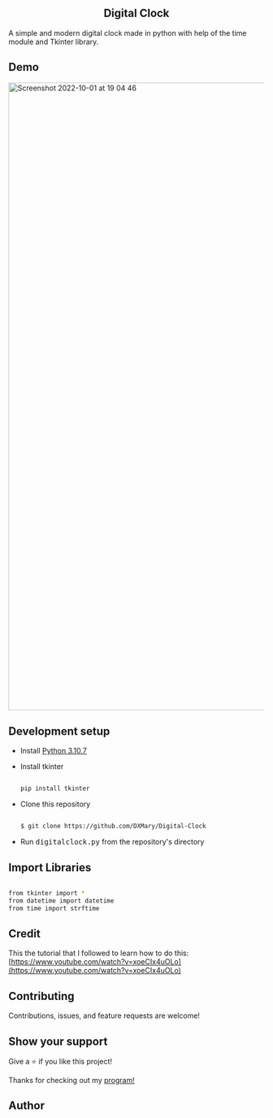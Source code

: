 <h2 align="center">Digital Clock</h2>

A simple and modern digital clock made in python with help of the time module and Tkinter library.

<h2>Demo</h2>

<img width="1234" alt="Screenshot 2022-10-01 at 19 04 46" src="https://user-images.githubusercontent.com/112593833/193422404-381e175e-71c2-4beb-892b-8be500fbe36e.png">

<h2>Development setup</h2>

- Install [Python 3.10.7](https://www.python.org/downloads/release/python-3107/) 
- Install tkinter 

  ```sh

  pip install tkinter

  ```

- Clone this repository

  ```sh

  $ git clone https://github.com/DXMary/Digital-Clock
  
  ```
  
- Run <kbd>digitalclock.py</kbd> from the repository's directory

<h2>Import Libraries</h2>


  ```sh

  from tkinter import *
  from datetime import datetime
  from time import strftime
  
  ```

<h2>Credit</h2>

This the tutorial that I followed to learn how to do this: [https://www.youtube.com/watch?v=xoeCIx4uOLo](https://www.youtube.com/watch?v=xoeCIx4uOLo)

<h2>Contributing</h2>

Contributions, issues, and feature requests are welcome!

<h2>Show your support</h2>

Give a ⭐ if you like this project!

Thanks for checking out my [program!](https://github.com/DXMary/Digital-Clock)

<h2>Author</h2>
